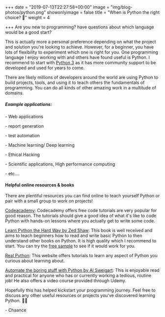 +++
date = "2019-07-13T22:27:58+00:00"
image = "img/blog-photos/python.png"
showonlyimage = false
title = "When is Python the right choice? 🐍"
weight = 4

+++
Are you new to programming? have questions about which language would be a good start?

This is actually more a personal preference depending on what the project and solution you're looking to achieve. However, for a beginner, you have lots of flexibility to experiment which one is right for you. One programming language I enjoy working with and others have found useful is Python. I recommend to start with [Python 3](https://www.python.org/downloads/) as it has more community support to be developed and used for years to come.

There are likely millions of developers around the world are using Python to build projects, tools, and using it to teach others the fundamentals of programming. You can do all kinds of other amazing work in a multitude of domains.

##### Example applications:

\-  Web applications

\-  report generation

\-  test automation

\-  Machine learning/ Deep learning

\-  Ethical Hacking

\- Scientific applications, High performance computing

\- etc....

#### Helpful online resources & books

There are plentiful resources you can find online to teach yourself Python or  pair with a small group to work on projects!

[Codeacademy](https://www.codecademy.com/learn/learn-python-3): Codecademy offers free code tutorials are very popular for good reason. The tutorials should give a good idea of what it's like to code Python with hands-on lessons where you actually get to write some code.

[Learn Python the Hard Way by Zed Shaw](https://learncodethehardway.org/python/): This book is well received and aims to teach beginners how to read and write basic Python to then understand other books on Python. It is high quality which I recommend to start. You can try the [free sample](https://learnpythonthehardway.org/python3/) to see if it would work for you.

[Real Python](https://realpython.com/): This website offers tutorials to learn any aspect of Python you curious about learning about.

[Automate the boring stuff with Python by Al Sweigart](https://automatetheboringstuff.com/): This is enjoyable read and practical for anyone who has or currently working a tedious, routine job! He also offers a video course provided through Udemy.

Hopefully this has helped kickstart  your programming journey. Feel free to discuss any other useful resources or projects you've discovered learning Python. 👌🏾

\-  Chaance